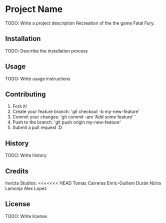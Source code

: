 ﻿# Project Name
TODO: Write a project description
Recreation of the the game Fatal Fury.


## Installation
TODO: Describe the installation process


## Usage
TODO: Write usage instructions


## Contributing
1. Fork it!
2. Create your feature branch: 'git checkout -b my-new-feature'
3. Commit your changes: 'git commit -am 'Add some feature' '
4. Push to the branch: 'git push origin my-new-feature'
5. Submit a pull request :D


## History
TODO: Write history


## Credits
Invicta Studios:
<<<<<<< HEAD
Tomás Carreras
Enric-Guillem Durán
Núria Lamonja
Alex Lopez


## License
TODO: Write license

